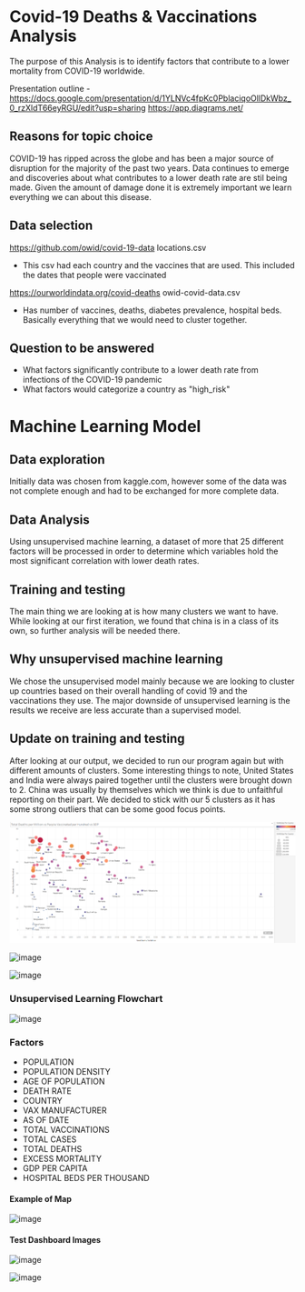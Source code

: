 # Covid-19 Deaths & Vaccinations Analysis
The purpose of this Analysis is to identify factors that contribute to a lower mortality from COVID-19 worldwide.

Presentation outline - https://docs.google.com/presentation/d/1YLNVc4fpKc0PblaciqoOllDkWbz_0_rzXldT66eyRGU/edit?usp=sharing
https://app.diagrams.net/

## Reasons for topic choice
COVID-19 has ripped across the globe and has been a major source of disruption for the majority of the past two years. Data continues to emerge and discoveries about what contributes to a lower death rate are stil being made. Given the amount of damage done it is extremely important we learn everything we can about this disease.

## Data selection
https://github.com/owid/covid-19-data
locations.csv
 - This csv had each country and the vaccines that are used. This included the dates that people were vaccinated

https://ourworldindata.org/covid-deaths
owid-covid-data.csv
 - Has number of vaccines, deaths, diabetes prevalence, hospital beds. Basically everything that we would need to cluster together.

## Question to be answered
- What factors significantly contribute to a lower death rate from infections of the COVID-19 pandemic
- What factors would categorize a country as "high_risk"

# Machine Learning Model

## Data exploration
Initially data was chosen from kaggle.com, however some of the data was not complete enough and had to be exchanged for more complete data.

## Data Analysis
Using unsupervised machine learning, a dataset of more that 25 different factors will be processed in order to determine which variables hold the most significant correlation with lower death rates.

## Training and testing
The main thing we are looking at is how many clusters we want to have. While looking at our first iteration, we found that china is in a class of its own, so further analysis will be needed there.

## Why unsupervised machine learning
We chose the unsupervised model mainly because we are looking to cluster up countries based on their overall handling of covid 19 and the vaccinations they use. The major downside of unsupervised learning is the results we receive are less accurate than a supervised model.

## Update on training and testing
After looking at our output, we decided to run our program again but with different amounts of clusters. Some interesting things to note, United States and India were always paired together until the clusters were brought down to 2. China was usually by themselves which we think is due to unfaithful reporting on their part. We decided to stick with our 5 clusters as it has some strong outliers that can be some good focus points.

![image](https://github.com/bazibuhejm/covid-19_data-set-Group-IV/blob/main/Vac%20VS%20Death%20VS%20GDP.PNG)

![image](https://user-images.githubusercontent.com/81878169/133534532-96aa94fc-6103-479b-9da7-536ebbcb5c5f.png)

![image](https://user-images.githubusercontent.com/81878169/134742417-a85b7f51-e90e-4326-ab32-486e45edd41c.png)


### Unsupervised Learning Flowchart

![image](https://user-images.githubusercontent.com/81878169/132781422-64f37ff3-e194-450e-aeff-baf2d02506b8.png)


### Factors
- POPULATION
- POPULATION DENSITY
- AGE OF POPULATION
- DEATH RATE
- COUNTRY
- VAX MANUFACTURER
- AS OF DATE
- TOTAL VACCINATIONS
- TOTAL CASES
- TOTAL DEATHS
- EXCESS MORTALITY
- GDP PER CAPITA
- HOSPITAL BEDS PER THOUSAND
 
#### Example of Map

![image](https://user-images.githubusercontent.com/81878169/134264891-94febe63-fa6e-42c3-8a6f-f60a23e5c690.png)

#### Test Dashboard Images

![image](https://user-images.githubusercontent.com/81878169/134265081-e2d0d6e3-b95a-4adc-86b4-44afc9a6bc1e.png)

![image](https://user-images.githubusercontent.com/81878169/134265114-db269260-b345-46ae-b12e-ddcc8715abdf.png)
